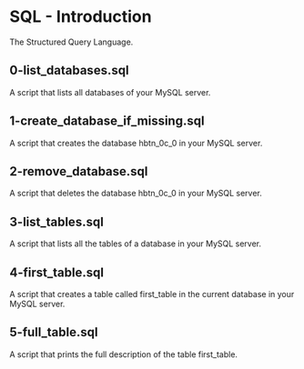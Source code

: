 # SQL - Introduction
The Structured Query Language.
## 0-list_databases.sql
A script that lists all databases of your MySQL server.
## 1-create_database_if_missing.sql
A script that creates the database hbtn_0c_0 in your MySQL server.
## 2-remove_database.sql
A script that deletes the database hbtn_0c_0 in your MySQL server.
## 3-list_tables.sql
A script that lists all the tables of a database in your MySQL server.
## 4-first_table.sql
A script that creates a table called first_table in the current database in your MySQL server.
## 5-full_table.sql
A script that prints the full description of the table first_table.
